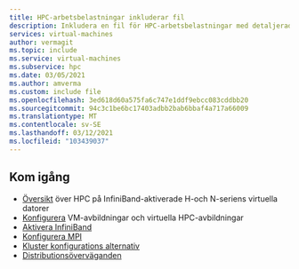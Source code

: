 ```yaml
---
title: HPC-arbetsbelastningar inkluderar fil
description: Inkludera en fil för HPC-arbetsbelastningar med detaljerad vägledning.
services: virtual-machines
author: vermagit
ms.topic: include
ms.service: virtual-machines
ms.subservice: hpc
ms.date: 03/05/2021
ms.author: amverma
ms.custom: include file
ms.openlocfilehash: 3ed618d60a575fa6c747e1ddf9ebcc083cddbb20
ms.sourcegitcommit: 94c3c1be6bc17403adbb2bab6bbaf4a717a66009
ms.translationtype: MT
ms.contentlocale: sv-SE
ms.lasthandoff: 03/12/2021
ms.locfileid: "103439037"
---
```

## <a name="get-started"></a>Kom igång

- [Översikt](../overview.md) över HPC på InfiniBand-aktiverade H-och N-seriens virtuella datorer
- [Konfigurera](../configure.md) VM-avbildningar och virtuella HPC-avbildningar
- [Aktivera InfiniBand](../enable-infiniband.md)
- [Konfigurera MPI](../setup-mpi.md)
- [Kluster konfigurations alternativ](../../../sizes-hpc.md#cluster-configuration-options)
- [Distributionsöverväganden](../../../sizes-hpc.md#deployment-considerations)
